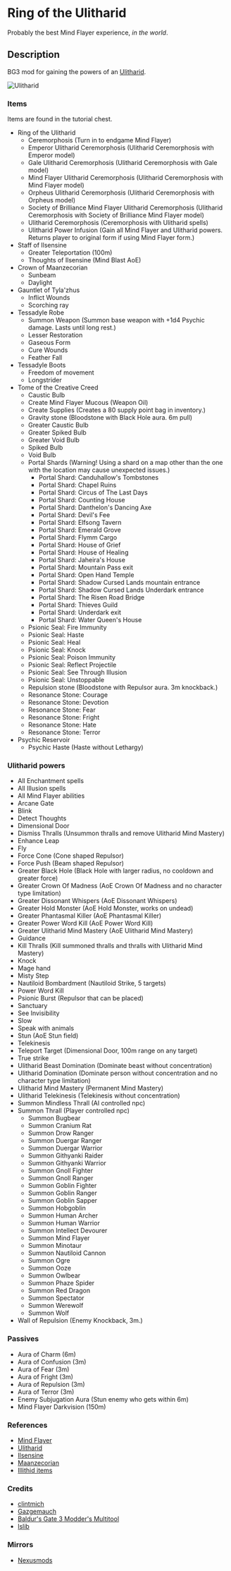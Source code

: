 # Ring of the Ulitharid

Probably the best Mind Flayer experience, *in the world*.

## Description

BG3 mod for gaining the powers of an [Ulitharid](https://forgottenrealms.fandom.com/wiki/Ulitharid).

![Ulitharid](https://static.wikia.nocookie.net/forgottenrealms/images/b/bd/Ulitharid-5e.jpg/revision/latest?cb=20171010175905)

### Items

Items are found in the tutorial chest.

- Ring of the Ulitharid
  - Ceremorphosis (Turn in to endgame Mind Flayer)
  - Emperor Ulitharid Ceremorphosis (Ulitharid Ceremorphosis with Emperor model)
  - Gale Ulitharid Ceremorphosis (Ulitharid Ceremorphosis with Gale model)
  - Mind Flayer Ulitharid Ceremorphosis (Ulitharid Ceremorphosis with Mind Flayer model)
  - Orpheus Ulitharid Ceremorphosis (Ulitharid Ceremorphosis with Orpheus model)
  - Society of Brilliance Mind Flayer Ulitharid Ceremorphosis (Ulitharid Ceremorphosis with Society of Brilliance Mind Flayer model)
  - Ulitharid Ceremorphosis (Ceremorphosis with Ulitharid spells)
  - Ulitharid Power Infusion (Gain all Mind Flayer and Ulitharid powers. Returns player to original form if using Mind Flayer form.)
- Staff of Ilsensine
  - Greater Teleportation (100m)
  - Thoughts of Ilsensine (Mind Blast AoE)
- Crown of Maanzecorian
  - Sunbeam
  - Daylight
- Gauntlet of Tyla'zhus
  - Inflict Wounds
  - Scorching ray
- Tessadyle Robe
  - Summon Weapon (Summon base weapon with +1d4 Psychic damage. Lasts until long rest.)
  - Lesser Restoration
  - Gaseous Form
  - Cure Wounds
  - Feather Fall
- Tessadyle Boots
  - Freedom of movement
  - Longstrider
- Tome of the Creative Creed
  - Caustic Bulb
  - Create Mind Flayer Mucous (Weapon Oil)
  - Create Supplies (Creates a 80 supply point bag in inventory.)
  - Gravity stone (Bloodstone with Black Hole aura. 6m pull)
  - Greater Caustic Bulb
  - Greater Spiked Bulb
  - Greater Void Bulb
  - Spiked Bulb
  - Void Bulb
  - Portal Shards (Warning! Using a shard on a map other than the one with the location may cause unexpected issues.)
    - Portal Shard: Canduhallow's Tombstones
    - Portal Shard: Chapel Ruins
    - Portal Shard: Circus of The Last Days
    - Portal Shard: Counting House
    - Portal Shard: Danthelon's Dancing Axe
    - Portal Shard: Devil's Fee
    - Portal Shard: Elfsong Tavern
    - Portal Shard: Emerald Grove
    - Portal Shard: Flymm Cargo
    - Portal Shard: House of Grief
    - Portal Shard: House of Healing
    - Portal Shard: Jaheira's House
    - Portal Shard: Mountain Pass exit
    - Portal Shard: Open Hand Temple
    - Portal Shard: Shadow Cursed Lands mountain entrance
    - Portal Shard: Shadow Cursed Lands Underdark entrance
    - Portal Shard: The Risen Road Bridge
    - Portal Shard: Thieves Guild
    - Portal Shard: Underdark exit
    - Portal Shard: Water Queen's House
  - Psionic Seal: Fire Immunity
  - Psionic Seal: Haste
  - Psionic Seal: Heal
  - Psionic Seal: Knock
  - Psionic Seal: Poison Immunity
  - Psionic Seal: Reflect Projectile
  - Psionic Seal: See Through Illusion
  - Psionic Seal: Unstoppable
  - Repulsion stone (Bloodstone with Repulsor aura. 3m knockback.)
  - Resonance Stone: Courage
  - Resonance Stone: Devotion
  - Resonance Stone: Fear
  - Resonance Stone: Fright
  - Resonance Stone: Hate
  - Resonance Stone: Terror
- Psychic Reservoir
  - Psychic Haste (Haste without Lethargy)

### Ulitharid powers

- All Enchantment spells
- All Illusion spells
- All Mind Flayer abilities
- Arcane Gate
- Blink
- Detect Thoughts
- Dimensional Door
- Dismiss Thralls (Unsummon thralls and remove Ulitharid Mind Mastery)
- Enhance Leap
- Fly
- Force Cone (Cone shaped Repulsor)
- Force Push (Beam shaped Repulsor)
- Greater Black Hole (Black Hole with larger radius, no cooldown and greater force)
- Greater Crown Of Madness (AoE Crown Of Madness and no character type limitation)
- Greater Dissonant Whispers (AoE Dissonant Whispers)
- Greater Hold Monster (AoE Hold Monster, works on undead)
- Greater Phantasmal Killer (AoE Phantasmal Killer)
- Greater Power Word Kill (AoE Power Word Kill)
- Greater Ulitharid Mind Mastery (AoE Ulitharid Mind Mastery)
- Guidance
- Kill Thralls (Kill summoned thralls and thralls with Ulitharid Mind Mastery)
- Knock
- Mage hand
- Misty Step
- Nautiloid Bombardment (Nautiloid Strike, 5 targets)
- Power Word Kill
- Psionic Burst (Repulsor that can be placed)
- Sanctuary
- See Invisibility
- Slow
- Speak with animals
- Stun (AoE Stun field)
- Telekinesis
- Teleport Target (Dimensional Door, 100m range on any target)
- True strike
- Ulitharid Beast Domination (Dominate beast without concentration)
- Ulitharid Domination (Dominate person without concentration and no character type limitation)
- Ulitharid Mind Mastery (Permanent Mind Mastery)
- Ulitharid Telekinesis (Telekinesis without concentration)
- Summon Mindless Thrall (AI controlled npc)
- Summon Thrall (Player controlled npc)
  - Summon Bugbear
  - Summon Cranium Rat
  - Summon Drow Ranger
  - Summon Duergar Ranger
  - Summon Duergar Warrior
  - Summon Githyanki Raider
  - Summon Githyanki Warrior
  - Summon Gnoll Fighter
  - Summon Gnoll Ranger
  - Summon Goblin Fighter
  - Summon Goblin Ranger
  - Summon Goblin Sapper
  - Summon Hobgoblin
  - Summon Human Archer
  - Summon Human Warrior
  - Summon Intellect Devourer
  - Summon Mind Flayer
  - Summon Minotaur
  - Summon Nautiloid Cannon
  - Summon Ogre
  - Summon Ooze
  - Summon Owlbear
  - Summon Phaze Spider
  - Summon Red Dragon
  - Summon Spectator
  - Summon Werewolf
  - Summon Wolf
- Wall of Repulsion (Enemy Knockback, 3m.)

### Passives

- Aura of Charm (6m)
- Aura of Confusion (3m)
- Aura of Fear (3m)
- Aura of Fright (3m)
- Aura of Repulsion (3m)
- Aura of Terror (3m)
- Enemy Subjugation Aura (Stun enemy who gets within 6m)
- Mind Flayer Darkvision (150m)

### References

- [Mind Flayer](https://forgottenrealms.fandom.com/wiki/Mind_flayer)
- [Ulitharid](https://forgottenrealms.fandom.com/wiki/Ulitharid)
- [Ilsensine](https://forgottenrealms.fandom.com/wiki/Ilsensine)
- [Maanzecorian](https://forgottenrealms.fandom.com/wiki/Maanzecorian)
- [Illithid items](https://forgottenrealms.fandom.com/wiki/Category:Illithid_items)

### Credits

- [clintmich](https://www.nexusmods.com/baldursgate3/mods/286)
- [Gazgemauch](https://www.nexusmods.com/baldursgate3/mods/900)
- [Baldur's Gate 3 Modder's Multitool](https://github.com/ShinyHobo/BG3-Modders-Multitool)
- [lslib](https://github.com/Norbyte/lslib)

### Mirrors

- [Nexusmods](https://www.nexusmods.com/baldursgate3/mods/3956)